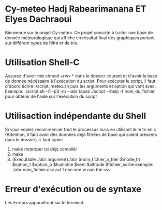 # Cy-meteo Hadj Rabearimanana ET Elyes Dachraoui

Bienvenue sur le projet Cy-meteo. 
Ce projet consiste à traiter une base de donnée météorologique qui affiche en résultat final des graphiques portant sur différent types de filtre et de tris.

# Utilisation Shell-C
Assurez d'avoir mis chmod +rwx * dans le dossier courant et d'avoir la base de donnée nécéssaire à l'exécution du script.
Pour exécuter le script, il faut d'abord écrire ./script_meteo.sh puis les arguments et option qui vont avec.
Exemple: ./script.sh -t1 -p3 -m --abr
tapez ./script --help  -f nom_du_fichier pour obtenir de l'aide sur l'exécution du script
# Utilisaction indépendante du Shell

Si vous voulez recommencer tout le processus mais en utilisant le le tri en c (Attention, il faut avoir des données déjà filtrées de base qui soient présents dans le dossier).
il faut taper: 
  1) make mrproper (si déjà compilé)
  2) make
  3) (Executable ./abr argument)./abr $nom_fichier_a_trier $mode_tri $option_t $option_p $humidite $vent $altitude $fichier_sortie
      exemple:
      ./abr nom_fichier.csv avl 1 non non w non trie.csv  

# Erreur d'exécution ou de syntaxe

Les Erreurs apparaîtront sur le terminal.

